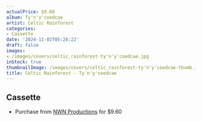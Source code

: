 ```yaml
---
actualPrice: $9.60
album: Ty'n'y'coedcae
artist: Celtic Rainforest
categories:
- Cassette
date: '2024-11-02T05:28:22'
draft: false
images:
- /images/covers/celtic_rainforest-ty'n'y'coedcae.jpg
inStock: true
thumbnailImage: /images/covers/celtic_rainforest-ty'n'y'coedcae-thumb.jpg
title: Celtic Rainforest - Ty'n'y'coedcae
---
```


## Cassette
* Purchase from [NWN Productions](http://shop.nwnprod.com/index.php?route=product/product&path=73&product_id=21594&sort=pd.name&order=ASC) for $9.60
